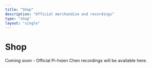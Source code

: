 ```yaml
---
title: "Shop"
description: "Official merchandise and recordings"
type: "shop"
layout: "single"
---
```


# Shop

Coming soon - Official Pi-hsien Chen recordings will be available here.